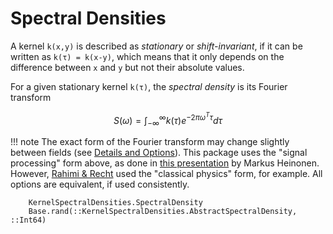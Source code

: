 # Spectral Densities

A kernel ``k(x,y)`` is described as *stationary* or *shift-invariant*, if it can be written as ``k(τ) = k(x-y)``, which means that it only depends on the difference between ``x`` and ``y`` but not their absolute values. 

For a given stationary kernel ``k(τ)``, the *spectral density* is its Fourier transform
```math
S(\omega) = \int_{-\infty}^{\infty} k(τ) e^{-2 \pi \omega^T \tau} d\tau
```


!!! note
    The exact form of the Fourier transform may change slightly between fields (see [Details and Options](https://reference.wolfram.com/language/ref/FourierTransform.html)). 
    This package uses the "signal processing" form above, as done in [this presentation](https://gpss.cc/gpss21/slides/Heinonen2021.pdf) by Markus Heinonen. However, [Rahimi & Recht](https://people.eecs.berkeley.edu/~brecht/papers/07.rah.rec.nips.pdf) used the "classical physics" form, for example. 
    All options are equivalent, if used consistently.

```@docs
    KernelSpectralDensities.SpectralDensity
    Base.rand(::KernelSpectralDensities.AbstractSpectralDensity, ::Int64)
```